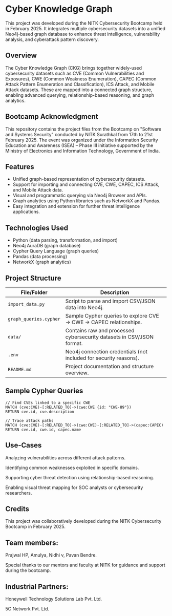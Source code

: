 # Cyber Knowledge Graph

This project was developed during the NITK Cybersecurity Bootcamp held in February 2025. It integrates multiple cybersecurity datasets into a unified Neo4j-based graph database to enhance threat intelligence, vulnerability analysis, and cyberattack pattern discovery.

## Overview

The Cyber Knowledge Graph (CKG) brings together widely-used cybersecurity datasets such as CVE (Common Vulnerabilities and Exposures), CWE (Common Weakness Enumeration), CAPEC (Common Attack Pattern Enumeration and Classification), ICS Attack, and Mobile Attack datasets. These are mapped into a connected graph structure, enabling advanced querying, relationship-based reasoning, and graph analytics.

## Bootcamp Acknowledgment
This repository contains the project files from the Bootcamp on "Software and Systems Security" conducted by NITK Surathkal from 17th to 21st February 2025. The event was organized under the Information Security Education and Awareness (ISEA) – Phase III initiative supported by the Ministry of Electronics and Information Technology, Government of India.


## Features

- Unified graph-based representation of cybersecurity datasets.
- Support for importing and connecting CVE, CWE, CAPEC, ICS Attack, and Mobile Attack data.
- Visual and programmatic querying via Neo4j Browser and APIs.
- Graph analytics using Python libraries such as NetworkX and Pandas.
- Easy integration and extension for further threat intelligence applications.

## Technologies Used

- Python (data parsing, transformation, and import)
- Neo4j AuraDB (graph database)
- Cypher Query Language (graph queries)
- Pandas (data processing)
- NetworkX (graph analytics)

## Project Structure

| File/Folder           | Description                                                                 |
|-----------------------|-----------------------------------------------------------------------------|
| `import_data.py`      | Script to parse and import CSV/JSON data into Neo4j.                        |
| `graph_queries.cypher`| Sample Cypher queries to explore CVE → CWE → CAPEC relationships.           |
| `data/`               | Contains raw and processed cybersecurity datasets in CSV/JSON format.       |
| `.env`                | Neo4j connection credentials (not included for security reasons).           |
| `README.md`           | Project documentation and structure overview.                               |

## Sample Cypher Queries
```cypher
// Find CVEs linked to a specific CWE
MATCH (cve:CVE)-[:RELATED_TO]->(cwe:CWE {id: "CWE-89"})
RETURN cve.id, cve.description

// Trace attack paths
MATCH (cve:CVE)-[:RELATED_TO]->(cwe:CWE)-[:RELATED_TO]->(capec:CAPEC)
RETURN cve.id, cwe.id, capec.name
```
## Use-Cases
Analyzing vulnerabilities across different attack patterns.

Identifying common weaknesses exploited in specific domains.

Supporting cyber threat detection using relationship-based reasoning.

Enabling visual threat mapping for SOC analysts or cybersecurity researchers.

## Credits
This project was collaboratively developed during the NITK Cybersecurity Bootcamp in February 2025.

## Team members:
Prajwal HP,
Amulya,
Nidhi v,
Pavan Bendre.


Special thanks to our mentors and faculty at NITK for guidance and support during the bootcamp.

## Industrial Partners:

Honeywell Technology Solutions Lab Pvt. Ltd.

5C Network Pvt. Ltd.
